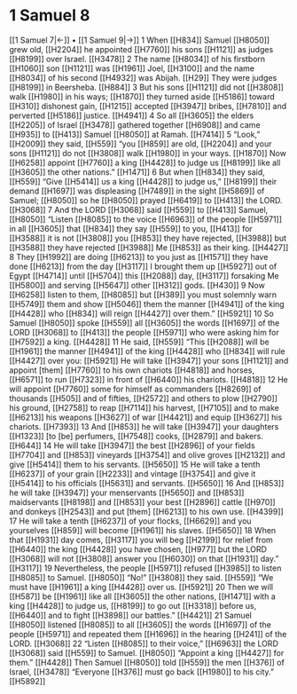 # 1 Samuel 8
[[1 Samuel 7|←]] • [[1 Samuel 9|→]]
1 When [[H834]] Samuel [[H8050]] grew old, [[H2204]] he appointed [[H7760]] his sons [[H1121]] as judges [[H8199]] over Israel. [[H3478]] 
2 The name [[H8034]] of his firstborn [[H1060]] son [[H1121]] was [[H1961]] Joel, [[H3100]] and the name [[H8034]] of his second [[H4932]] was Abijah. [[H29]] They were judges [[H8199]] in Beersheba. [[H884]] 
3 But his sons [[H1121]] did not [[H3808]] walk [[H1980]] in his ways; [[H1870]] they turned aside [[H5186]] toward [[H310]] dishonest gain, [[H1215]] accepted [[H3947]] bribes, [[H7810]] and perverted [[H5186]] justice. [[H4941]] 
4 So all [[H3605]] the elders [[H2205]] of Israel [[H3478]] gathered together [[H6908]] and came [[H935]] to [[H413]] Samuel [[H8050]] at Ramah. [[H7414]] 
5 “Look,” [[H2009]] they said, [[H559]] “you [[H859]] are old, [[H2204]] and your sons [[H1121]] do not [[H3808]] walk [[H1980]] in your ways. [[H1870]] Now [[H6258]] appoint [[H7760]] a king [[H4428]] to judge us [[H8199]] like all [[H3605]] the other nations.” [[H1471]] 
6 But when [[H834]] they said, [[H559]] “Give [[H5414]] us a king [[H4428]] to judge us,” [[H8199]] their demand [[H1697]] was displeasing [[H7489]] in the sight [[H5869]] of Samuel; [[H8050]] so he [[H8050]] prayed [[H6419]] to [[H413]] the LORD. [[H3068]] 
7 And the LORD [[H3068]] said [[H559]] to [[H413]] Samuel, [[H8050]] “Listen [[H8085]] to the voice [[H6963]] of the people [[H5971]] in all [[H3605]] that [[H834]] they say [[H559]] to you, [[H413]] for [[H3588]] it is not [[H3808]] you [[H853]] they have rejected, [[H3988]] but [[H3588]] they have rejected [[H3988]] Me [[H853]] as their king. [[H4427]] 
8 They [[H1992]] are doing [[H6213]] to you  just as [[H1571]] they have done [[H6213]] from the day [[H3117]] I brought them up [[H5927]] out of Egypt [[H4714]] until [[H5704]] this [[H2088]] day, [[H3117]] forsaking Me [[H5800]] and serving [[H5647]] other [[H312]] gods. [[H430]] 
9 Now [[H6258]] listen to them, [[H8085]] but [[H389]] you must solemnly warn [[H5749]] them  and show [[H5046]] them  the manner [[H4941]] of the king [[H4428]] who [[H834]] will reign [[H4427]] over them.” [[H5921]] 
10 So Samuel [[H8050]] spoke [[H559]] all [[H3605]] the words [[H1697]] of the LORD [[H3068]] to [[H413]] the people [[H5971]] who were asking him for [[H7592]] a king. [[H4428]] 
11 He said, [[H559]] “This [[H2088]] will be [[H1961]] the manner [[H4941]] of the king [[H4428]] who [[H834]] will rule [[H4427]] over you: [[H5921]] He will take [[H3947]] your sons [[H1121]] and appoint [them] [[H7760]] to  his own chariots [[H4818]] and horses, [[H6571]] to run [[H7323]] in front of [[H6440]] his chariots. [[H4818]] 
12 He will appoint [[H7760]] some for himself  as commanders [[H8269]] of thousands [[H505]] and of fifties, [[H2572]] and others to plow [[H2790]] his ground, [[H2758]] to reap [[H7114]] his harvest, [[H7105]] and to make [[H6213]] his weapons [[H3627]] of war [[H4421]] and equip [[H3627]] his chariots. [[H7393]] 
13 And [[H853]] he will take [[H3947]] your daughters [[H1323]] [to [be] perfumers, [[H7548]] cooks, [[H2879]] and bakers. [[H644]] 
14 He will take [[H3947]] the best [[H2896]] of your fields [[H7704]] and [[H853]] vineyards [[H3754]] and olive groves [[H2132]] and give [[H5414]] them to his servants. [[H5650]] 
15 He will take a tenth [[H6237]] of your grain [[H2233]] and vintage [[H3754]] and give it [[H5414]] to his officials [[H5631]] and servants. [[H5650]] 
16 And [[H853]] he will take [[H3947]] your menservants [[H5650]] and [[H853]] maidservants [[H8198]] and [[H853]] your best [[H2896]] cattle [[H970]] and donkeys [[H2543]] and put [them] [[H6213]] to his own use. [[H4399]] 
17 He will take a tenth [[H6237]] of your flocks, [[H6629]] and you yourselves [[H859]] will become [[H1961]] his  slaves. [[H5650]] 
18 When that [[H1931]] day comes, [[H3117]] you will beg [[H2199]] for relief from [[H6440]] the king [[H4428]] you have chosen, [[H977]] but the LORD [[H3068]] will not [[H3808]] answer you [[H6030]] on that [[H1931]] day.” [[H3117]] 
19 Nevertheless, the people [[H5971]] refused [[H3985]] to listen [[H8085]] to Samuel. [[H8050]] “No!” [[H3808]] they said. [[H559]] “We must have [[H1961]] a king [[H4428]] over us. [[H5921]] 
20 Then we will [[H587]] be [[H1961]] like all [[H3605]] the other nations, [[H1471]] with a king [[H4428]] to judge us, [[H8199]] to go out [[H3318]] before us, [[H6440]] and to fight [[H3898]] our battles.” [[H4421]] 
21 Samuel [[H8050]] listened [[H8085]] to all [[H3605]] the words [[H1697]] of the people [[H5971]] and repeated them [[H1696]] in the hearing [[H241]] of the LORD. [[H3068]] 
22 “Listen [[H8085]] to their voice,” [[H6963]] the LORD [[H3068]] said [[H559]] to Samuel. [[H8050]] “Appoint a king [[H4427]] for them.” [[H4428]] Then Samuel [[H8050]] told [[H559]] the men [[H376]] of Israel, [[H3478]] “Everyone [[H376]] must go back [[H1980]] to his city.” [[H5892]] 
